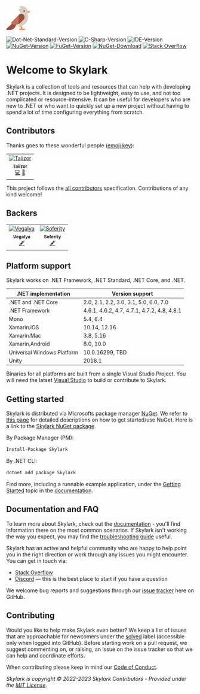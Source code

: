 ![Logo](.images/Logo.png)

![Dot-Net-Standard-Version](https://img.shields.io/badge/.NET%20Standard-%3E%3D2.0-blue)
![C-Sharp-Version](https://img.shields.io/badge/C%23-Preview-blue.svg)
![IDE-Version](https://img.shields.io/badge/IDE-VS2022-blue.svg)
[![NuGet-Version](https://img.shields.io/nuget/v/Skylark.svg)](https://www.nuget.org/packages/Skylark)
[![FuGet-Version](https://www.fuget.org/packages/Skylark/badge.svg)](https://www.fuget.org/packages/Skylark)
[![NuGet-Download](https://img.shields.io/nuget/dt/Skylark?label=Download)](https://www.nuget.org/api/v2/package/Skylark)
[![Stack Overflow](https://img.shields.io/badge/Stack%20Overflow-Skylark-orange.svg)](https://stackoverflow.com/questions/tagged/skylark)

# Welcome to Skylark
Skylark is a collection of tools and resources that can help with developing .NET projects. It is designed to be lightweight, easy to use, and not too complicated or resource-intensive. It can be useful for developers who are new to .NET or who want to quickly set up a new project without having to spend a lot of time configuring everything from scratch.

## Contributors

Thanks goes to these wonderful people ([emoji key](https://allcontributors.org/docs/en/emoji-key)):

<table>
  <tr>
    <td align="center">
		<a href="https://github.com/Taiizor">
			<img src="https://avatars3.githubusercontent.com/u/41683699?s=460&v=4" width="80px;" alt="Taiizor"/>
			<br/>
			<sub>
				<b>Taiizor</b>
			</sub>
		</a>
		<br/>
		<a href="https://github.com/Taiizor/Skylark/commits?author=Taiizor" title="Code">💻</a>
		<a href="https://www.taiizor.com" title="Ideas & Planning, Feedback">🤔</a>
	</td>
  </tr>
</table>

This project follows the [all contributors](https://github.com/all-contributors/all-contributors) specification. Contributions of any kind welcome!

## Backers

<table>
  <tr>
    <td align="center">
		<a href="https://github.com/Vegalya">
			<img src="https://avatars3.githubusercontent.com/u/98421771?s=200&v=4" width="80px;" alt="Vegalya"/>
			<br/>
			<sub>
				<b>Vegalya</b>
			</sub>
		</a>
		<br/>
		<a href="https://github.com/Vegalya" target="_blank" title="Content">🖋</a>
	</td>
    <td align="center">
		<a href="https://github.com/Soferity">
			<img src="https://avatars3.githubusercontent.com/u/63516515?s=200&v=4" width="80px;" alt="Soferity"/>
			<br/>
			<sub>
				<b>Soferity</b>
			</sub>
		</a>
		<br/>
		<a href="https://github.com/Soferity" target="_blank" title="Content">🖋</a>
	</td>
  </tr>
</table>

## Platform support

Skylark works on .NET Framework, .NET Standard, .NET Core, and .NET.

<table>
   <thead>
      <tr>
         <th>.NET implementation</th>
         <th>Version support</th>
      </tr>
   </thead>
   <tbody>
      <tr>
         <td>.NET and .NET Core</td>
         <td>2.0, 2.1, 2.2, 3.0, 3.1, 5.0, 6.0, 7.0</td>
      </tr>
      <tr>
         <td>.NET Framework</td>
         <td>4.6.1, 4.6.2, 4.7, 4.7.1, 4.7.2, 4.8, 4.8.1</td>
      </tr>
      <tr>
         <td>Mono</td>
         <td>5.4, 6.4</td>
      </tr>
      <tr>
         <td>Xamarin.iOS</td>
         <td>10.14, 12.16</td>
      </tr>
      <tr>
         <td>Xamarin.Mac</td>
         <td>3.8, 5.16</td>
      </tr>
      <tr>
         <td>Xamarin.Android</td>
         <td>8.0, 10.0</td>
      </tr>
      <tr>
         <td>Universal Windows Platform</td>
         <td>10.0.16299, TBD</td>
      </tr>
      <tr>
         <td>Unity</td>
         <td>2018.1</td>
      </tr>
   </tbody>
</table>

Binaries for all platforms are built from a single Visual Studio Project. You will need the latset [Visual Studio](https://visualstudio.microsoft.com/downloads) to build or contribute to Skylark.

## Getting started

Skylark is distributed via Microsofts package manager [NuGet](https://www.nuget.org). We refer to [this page](https://docs.microsoft.com/en-us/nuget) for detailed descriptions on how to get started/use NuGet. Here is a link to the [Skylark NuGet package](https://www.nuget.org/packages/Skylark).

By Package Manager (PM): 
```sh 
Install-Package Skylark
```

By .NET CLI: 
```sh 
dotnet add package Skylark
```

Find more, including a runnable example application, under the [Getting Started](https://github.com/Taiizor/Skylark/wiki/Getting-Started) topic in the [documentation](https://github.com/Taiizor/Skylark/wiki/).

## Documentation and FAQ

To learn more about Skylark, check out the [documentation](https://github.com/Taiizor/Skylark/wiki) - you'll find information there on the most common scenarios. If Skylark isn't working the way you expect, you may find the [troubleshooting guide](https://github.com/Taiizor/Skylark/wiki/Debugging-and-Diagnostics) useful.

Skylark has an active and helpful community who are happy to help point you in the right direction or work through any issues you might encounter. You can get in touch via:

 * [Stack Overflow](http://stackoverflow.com/questions/tagged/skylark)
 * [Discord](https://discord.gg/nxG977byXb) &mdash; this is the best place to start if you have a question

We welcome bug reports and suggestions through our [issue tracker](https://github.com/Taiizor/Skylark/issues) here on GitHub.

## Contributing

Would you like to help make Skylark even better? We keep a list of issues that are approachable for newcomers under the [solved](https://github.com/Taiizor/Skylark/issues?q=is%3Aissue+label%3Asolved) label (accessible only when logged into GitHub). Before starting work on a pull request, we suggest commenting on, or raising, an issue on the issue tracker so that we can help and coordinate efforts.

When contributing please keep in mind our [Code of Conduct](CODE_OF_CONDUCT.md).

_Skylark is copyright &copy; 2022-2023 Skylark Contributors - Provided under the [MIT License](https://github.com/Taiizor/Skylark/blob/develop/LICENSE)._